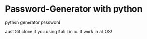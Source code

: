 # Password-Generator with python
python generator password

Just Git clone if you using Kali Linux.
It work in all OS!

